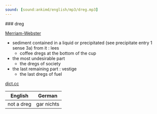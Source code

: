 ```yaml
---
sound: [sound:ankimd/english/mp3/dreg.mp3]
---
```


\### dreg

[Merriam-Webster](https://www.merriam-webster.com/dictionary/dreg)

- sediment contained in a liquid or precipitated (see precipitate entry 1 sense 3a) from it : lees
    - coffee dregs at the bottom of the cup
- the most undesirable part
    - the dregs of society
- the last remaining part : vestige
    - the last dregs of fuel

[dict.cc](https://www.dict.cc/dreg)

| English        | German       |
| -------------- | ------------ |
| not a dreg | gar nichts |
